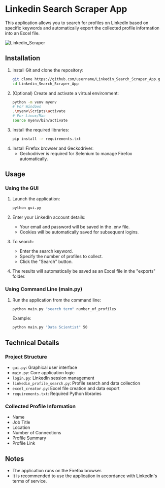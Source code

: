 # Linkedin Search Scraper App

This application allows you to search for profiles on LinkedIn based on specific keywords and automatically export the collected profile information into an Excel file.

![Linkedin_Scraper](https://github.com/user-attachments/assets/3e1c72c6-466f-4a90-a467-ab92c8857e85)

## Installation

1. Install Git and clone the repository:
   ```bash
   git clone https://github.com/username/Linkedin_Search_Scraper_App.git
   cd Linkedin_Search_Scraper_App
   ```
2. (Optional) Create and activate a virtual environment:
   ```bash
   python -m venv myenv
   # For Windows
   .\myenv\Scripts\activate
   # For Linux/Mac
   source myenv/bin/activate
   ```
3. Install the required libraries:
   ```bash
   pip install -r requirements.txt
   ```
4. Install Firefox browser and Geckodriver:
   - Geckodriver is required for Selenium to manage Firefox automatically.

## Usage

### Using the GUI

1. Launch the application:
   ```bash
   python gui.py
   ```
2. Enter your LinkedIn account details:
   - Your email and password will be saved in the .env file.
   - Cookies will be automatically saved for subsequent logins.

3. To search:
   - Enter the search keyword.
   - Specify the number of profiles to collect.
   - Click the "Search" button.

4. The results will automatically be saved as an Excel file in the "exports" folder.

### Using Command Line (main.py)

1. Run the application from the command line:
   ```bash
   python main.py "search term" number_of_profiles
   ```
   Example:
   ```bash
   python main.py "Data Scientist" 50
   ```

## Technical Details

### Project Structure

- `gui.py`: Graphical user interface
- `main.py`: Core application logic
- `login.py`: LinkedIn session management
- `linkedin_profile_search.py`: Profile search and data collection
- `excel_creator.py`: Excel file creation and data export
- `requirements.txt`: Required Python libraries

### Collected Profile Information

- Name
- Job Title
- Location
- Number of Connections
- Profile Summary
- Profile Link

## Notes

- The application runs on the Firefox browser.
- It is recommended to use the application in accordance with LinkedIn's terms of service.
